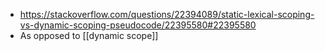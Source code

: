 - https://stackoverflow.com/questions/22394089/static-lexical-scoping-vs-dynamic-scoping-pseudocode/22395580#22395580
- As opposed to [[dynamic scope]]
